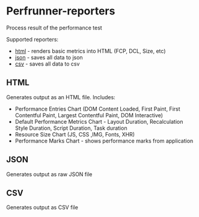 # Perfrunner-reporters

Process result of the performance test

Supported reporters:

-   [html](#html) - renders basic metrics into HTML (FCP, DCL, Size, etc)
-   [json](#json) - saves all data to json
-   [csv](#csv) - saves all data to csv

## HTML

Generates output as an HTML file. Includes:

-   Performance Entries Chart (DOM Content Loaded, First Paint, First Contentful Paint, Largest Contentful Paint, DOM Interactive)
-   Default Performance Metrics Chart - Layout Duration, Recalculation Style Duration, Script Duration, Task duration
-   Resource Size Chart (JS, CSS ,IMG, Fonts, XHR)
-   Performance Marks Chart - shows performance marks from application

## JSON

Generates output as raw JSON file

## CSV

Generates output as CSV file
